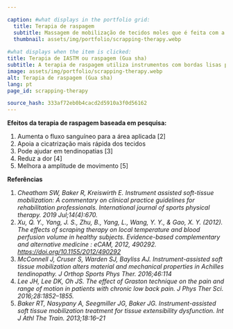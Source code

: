 ```yaml
---

caption: #what displays in the portfolio grid:
  title: Terapia de raspagem
  subtitle: Massagem de mobilização de tecidos moles que é feita com a ajuda de uma ferramenta de raspagem para curar lesões nos tecidos moles.
  thumbnail: assets/img/portfolio/scrapping-therapy.webp
  
#what displays when the item is clicked:
title: Terapia de IASTM ou raspagem (Gua sha)
subtitle: A terapia de raspagem utiliza instrumentos com bordas lisas para raspar a pele até ocorrerem manchas vermelhas. O objetivo desta intervenção é quebrar as restrições fasciais e tecido cicatricial que possam ter se desenvolvido como resultado de imobilização, cirurgia, ou tensões musculoesqueléticas e lesões.
image: assets/img/portfolio/scrapping-therapy.webp
alt: Terapia de raspagem (Gua sha)
lang: pt
page_id: scrapping-therapy

source_hash: 333af72eb0b4cacd2d5910a3f0d56162
---
```

**Efeitos da terapia de raspagem baseada em pesquisa:**
1. Aumenta o fluxo sanguíneo para a área aplicada [2]
2. Apoia a cicatrização mais rápida dos tecidos
3. Pode ajudar em tendinopatias [3]
4. Reduz a dor [4]
5. Melhora a amplitude de movimento [5]

**Referências**
1. *Cheatham SW, Baker R, Kreiswirth E. Instrument assisted soft-tissue mobilization: A commentary on clinical practice guidelines for rehabilitation professionals. International journal of sports physical therapy. 2019 Jul;14(4):670.*
2. *Xu, Q. Y., Yang, J. S., Zhu, B., Yang, L., Wang, Y. Y., & Gao, X. Y. (2012). The effects of scraping therapy on local temperature and blood perfusion volume in healthy subjects. Evidence-based complementary and alternative medicine : eCAM, 2012, 490292. https://doi.org/10.1155/2012/490292*
3. *McConnell J, Cruser S, Warden SJ, Bayliss AJ. Instrument-assisted soft tissue mobilization alters material and mechanical properties in Achilles tendinopathy. J Orthop Sports Phys Ther. 2016;46:114*
4. *Lee JH, Lee DK, Oh JS. The effect of Graston technique on the pain and range of motion in patients with chronic low back pain. J Phys Ther Sci. 2016;28:1852–1855.*
5. *Baker RT, Nasypany A, Seegmiller JG, Baker JG. Instrument-assisted soft tissue mobilization treatment for tissue extensibility dysfunction. Int J Athl The Train. 2013;18:16–21*